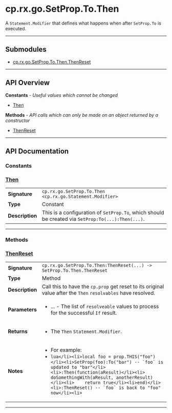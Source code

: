 # cp.rx.go.SetProp.To.Then

A `Statement.Modifier` that defines what happens when after `SetProp.To` is executed.

---

## Submodules
 * [cp.rx.go.SetProp.To.Then.ThenReset](cp.rx.go.SetProp.To.Then.ThenReset.md)

---

## API Overview
**Constants** - _Useful values which cannot be changed_
 * [Then](#then)

**Methods** - _API calls which can only be made on an object returned by a constructor_
 * [ThenReset](#thenreset)


---

## API Documentation

### Constants


### [Then](#then)

|                                             |                                                                                     |
| --------------------------------------------|-------------------------------------------------------------------------------------|
| **Signature**                               | `cp.rx.go.SetProp.To.Then <cp.rx.go.Statement.Modifier>`                                                                    |
| **Type**                                    | Constant                                                                     |
| **Description**                             | This is a configuration of `SetProp.To`, which should be created via `SetProp:To(...):Then(...)`.                                                                     |

---
### Methods


### [ThenReset](#thenreset)

|                                             |                                                                                     |
| --------------------------------------------|-------------------------------------------------------------------------------------|
| **Signature**                               | `cp.rx.go.SetProp.To.Then:ThenReset(...) -> SetProp.To.Then.ThenReset`                                                                    |
| **Type**                                    | Method                                                                     |
| **Description**                             | Call this to have the `cp.prop` get reset to its original value after the `Then` `resolvables` have resolved.                                                                     |
| **Parameters**                              | <ul><li>...  - The list of `resolveable` values to process for the successful `If` result.</li></ul> |
| **Returns**                                 | <ul><li>The `Then` `Statement.Modifier`.</li></ul>          |
| **Notes**                                   | <ul><li>For example:</li><li>```lua</li><li>local foo = prop.THIS("foo")</li><li>SetProp(foo):To("bar") -- `foo` is updated to "bar"</li><li>:Then(function(aResult)</li><li>    doSomethingWith(aResult, anotherResult)</li><li>    return true</li><li>end)</li><li>:ThenReset() -- `foo` is back to "foo" now</li><li>```</li></ul>                |

---
